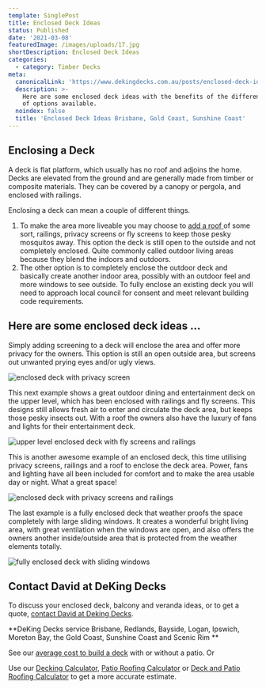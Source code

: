 ```yaml
---
template: SinglePost
title: Enclosed Deck Ideas
status: Published
date: '2021-03-08'
featuredImage: /images/uploads/17.jpg
shortDescription: Enclosed Deck Ideas
categories:
  - category: Timber Decks
meta:
  canonicalLink: 'https://www.dekingdecks.com.au/posts/enclosed-deck-ideas/'
  description: >-
    Here are some enclosed deck ideas with the benefits of the different types
    of options available.
  noindex: false
  title: 'Enclosed Deck Ideas Brisbane, Gold Coast, Sunshine Coast'
---
```

## Enclosing a Deck

A deck is flat platform, which usually has no roof and adjoins the home. Decks are elevated from the ground and are generally made from timber or composite materials. They can be covered by a canopy or pergola, and enclosed with railings.

Enclosing a deck can mean a couple of different things.

1. To make the area more liveable you may choose to [add a roof ](https://www.dekingdecks.com.au/services/patio-roofs/)of some sort, railings, privacy screens or fly screens to keep those pesky mosquitos away. This option the deck is still open to the outside and not completely enclosed. Quite commonly called outdoor living areas because they blend the indoors and outdoors.
2. The other option is to completely enclose the outdoor deck and basically create another indoor area, possibly with an outdoor feel and more windows to see outside. To fully enclose an existing deck you will need to approach local council for consent and meet relevant building code requirements.

## Here are some enclosed deck ideas ...

Simply adding screening to a deck will enclose the area and offer more privacy for the owners. This option is still an open outside area, but screens out unwanted prying eyes and/or ugly views.

![enclosed deck with privacy screen](/images/uploads/13.jpg)

This next example shows a great outdoor dining and entertainment deck on the upper level, which has been enclosed with railings and fly screens. This designs still allows fresh air to enter and circulate the deck area, but keeps those pesky insects out. With a roof the owners also have the luxury of fans and lights for their entertainment deck.

![upper level enclosed deck with fly screens and railings](/images/uploads/enclosed-decking.jpg)

This is another awesome example of an enclosed deck, this time utilising privacy screens, railings and a roof to enclose the deck area. Power, fans and lighting have all been included for comfort and to make the area usable day or night. What a great space!

![enclosed deck with privacy screens and railings](/images/uploads/10.jpg)

The last example is a fully enclosed deck that weather proofs the space completely with large sliding windows.  It creates a wonderful bright living area, with great ventilation when the windows are open, and also offers the owners another inside/outside area that is protected from the weather elements totally.

![fully enclosed deck with sliding windows](/images/uploads/enclosed-deck-complete.jpg)

## Contact David at DeKing Decks

To discuss your enclosed deck, balcony and veranda ideas, or to get a quote, [contact David at Deking Decks](https://www.dekingdecks.com.au/contact/).

**DeKing Decks service Brisbane, Redlands, Bayside, Logan, Ipswich, Moreton Bay, the Gold Coast, Sunshine Coast and Scenic Rim
**

See our [average cost to build a deck](https://www.dekingdecks.com.au/posts/patio-installation-cost-timber-patio-and-roofing/) with or without a patio. Or

Use our [Decking Calculator](https://www.dekingdecks.com.au/quote-calculator/), [Patio Roofing Calculator](https://www.dekingdecks.com.au/quote-calculator/) or [Deck and Patio Roofing Calculator](https://www.dekingdecks.com.au/quote-calculator/) to get a more accurate estimate.
